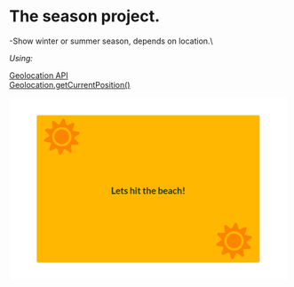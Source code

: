 # The season project.

-Show winter or summer season, depends on location.\

_Using:_

[Geolocation API](https://developer.mozilla.org/en-US/docs/Web/API/Geolocation_API)\
[Geolocation.getCurrentPosition()](https://developer.mozilla.org/en-US/docs/Web/API/Geolocation/getCurrentPosition)

<img src="public/img/season.png" width="500" >
